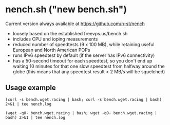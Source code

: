 nench.sh ("new bench.sh")
=========================

Current version always available at https://github.com/n-st/nench

- loosely based on the established freevps.us/bench.sh
- includes CPU and ioping measurements
- reduced number of speedtests (9 x 100 MB), while retaining useful European
  and North American POPs
- runs IPv6 speedtest by default (if the server has IPv6 connectivity)
- has a 50-second timeout for each speedtest, so you don't end up waiting 10
  minutes for that one slow speedtest from halfway around the globe
  (this means that any speedtest result < 2 MB/s will be squelched)

Usage example
-------------

```
(curl -s bench.wget.racing | bash; curl -s bench.wget.racing | bash) 2>&1 | tee nench.log
```

```
(wget -qO- bench.wget.racing | bash; wget -qO- bench.wget.racing | bash) 2>&1 | tee nench.log
```
